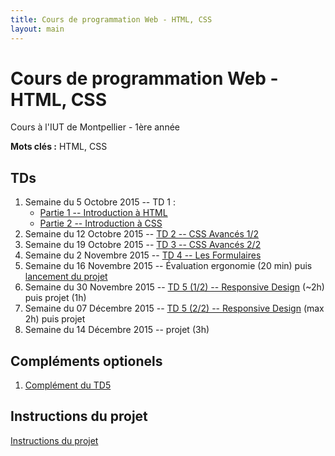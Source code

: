 ```yaml
---
title: Cours de programmation Web - HTML, CSS
layout: main
---
```


# Cours de programmation Web - HTML, CSS
Cours à l'IUT de Montpellier - 1ère année

**Mots clés :** HTML, CSS

## TDs

1. Semaine du 5 Octobre 2015 -- TD 1 :
   * [Partie 1 -- Introduction à HTML](tutorials/tutorial1_1.html)
   * [Partie 2 -- Introduction à CSS](tutorials/tutorial1_2.html)
1. Semaine du 12 Octobre 2015 -- [TD 2 -- CSS Avancés 1/2](tutorials/tutorial2.html)
1. Semaine du 19 Octobre 2015 -- [TD 3 -- CSS Avancés 2/2](tutorials/tutorial3.html)
1. Semaine du  2 Novembre 2015 -- [TD 4 -- Les Formulaires](tutorials/tutorial4.html)
1. Semaine du 16 Novembre 2015 -- Évaluation ergonomie (20 min) puis [lancement du projet](projet.html)
1. Semaine du 30 Novembre 2015 --
   [TD 5 (1/2) -- Responsive Design](tutorials/tutorial5.html) (~2h) puis projet (1h)
1. Semaine du 07 Décembre 2015 --
   [TD 5 (2/2) -- Responsive Design](tutorials/tutorial5.html) (max 2h) puis projet
1. Semaine du 14 Décembre 2015 -- projet (3h)

## Compléments optionels

1. [Complément du TD5](assets/tut5-complement.html)

## Instructions du projet

[Instructions du projet](projet.html)


